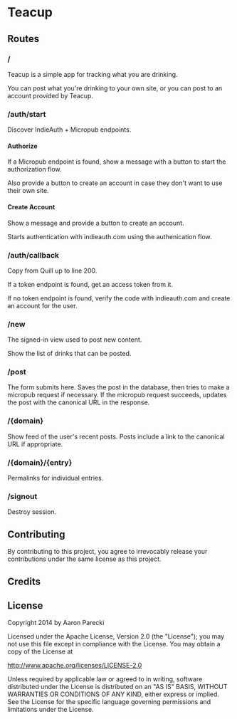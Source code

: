 # Teacup

## Routes

### / 

Teacup is a simple app for tracking what you are drinking.

You can post what you're drinking to your own site, or you can post to an account provided by Teacup.


### /auth/start

Discover IndieAuth + Micropub endpoints.

#### Authorize

If a Micropub endpoint is found, show a message with a button to start the authorization flow. 

Also provide a button to create an account in case they don't want to use their own site.

#### Create Account

Show a message and provide a button to create an account. 

Starts authentication with indieauth.com using the authenication flow.

### /auth/callback

Copy from Quill up to line 200.

If a token endpoint is found, get an access token from it.

If no token endpoint is found, verify the code with indieauth.com and create an account for the user.

### /new

The signed-in view used to post new content.

Show the list of drinks that can be posted.

### /post

The form submits here. Saves the post in the database, then tries to make a micropub request if necessary. If the micropub request succeeds, updates the post with the canonical URL in the response.

### /{domain}

Show feed of the user's recent posts. Posts include a link to the canonical URL if appropriate.


### /{domain}/{entry}

Permalinks for individual entries.


### /signout

Destroy session.




## Contributing

By contributing to this project, you agree to irrevocably release your contributions under the same license as this project.


## Credits 




## License

Copyright 2014 by Aaron Parecki

Licensed under the Apache License, Version 2.0 (the "License");
you may not use this file except in compliance with the License.
You may obtain a copy of the License at

http://www.apache.org/licenses/LICENSE-2.0

Unless required by applicable law or agreed to in writing, software
distributed under the License is distributed on an "AS IS" BASIS,
WITHOUT WARRANTIES OR CONDITIONS OF ANY KIND, either express or implied.
See the License for the specific language governing permissions and
limitations under the License.
